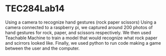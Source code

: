# TEC284Lab14
Using a camera to recognize hand gestures (rock paper scissors)
Using a camera connected to a raspberry pi, we captured around 200 photos of hand gestures for rock, paper, and scissors respectively. We then used Teachable Machine to train a model that would recognize what rock paper and scirrors looked like. Finally, we used python to run code making a game between the user and the computer. 
